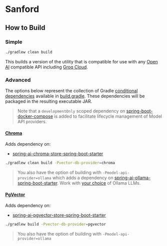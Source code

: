 # Sanford

## How to Build

### Simple

```bash
./gradlew clean build
```
This builds a version of the utility that is compatible for use with any [Open AI](https://openai.com) compatible API including [Groq Cloud](https://groq.com).


### Advanced

The options below represent the collection of Gradle [conditional dependencies](https://www.baeldung.com/gradle-conditional-dependencies#configuring-conditional-dependency) available in [build.gradle](../build.gradle).  These dependencies will be packaged in the resulting executable JAR.

> Note that a `developmentOnly` scoped dependency on [spring-boot-docker-compose](https://docs.spring.io/spring-boot/reference/features/dev-services.html#features.dev-services.docker-compose) is added to facilitate lifecycle management of Model API providers.


#### [Chroma](https://docs.trychroma.com/guides)

Adds dependency on:

* [spring-ai-chroma-store-spring-boot-starter](https://docs.spring.io/spring-ai/reference/api/vectordbs/chroma.html)


```bash
./gradlew clean build -Pvector-db-provider=chroma
```
> You also have the option of building with `-Pmodel-api-provider=ollama` which adds a dependency on [spring-ai-ollama-spring-boot-starter](https://docs.spring.io/spring-ai/reference/api/chat/ollama-chat.html).  Work with [your choice](https://github.com/ollama/ollama?tab=readme-ov-file#model-library) of Ollama LLMs.


#### [PgVector](https://github.com/pgvector/pgvector)

Adds dependency on:

* [spring-ai-pgvector-store-spring-boot-starter](https://docs.spring.io/spring-ai/reference/api/vectordbs/pgvector.html)

```bash
./gradlew build -Pvector-db-provider=pgvector
```
> You also have the option of building with `-Pmodel-api-provider=ollama`
